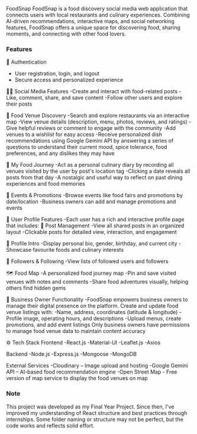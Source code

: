 FoodSnap
FoodSnap is a food discovery social media web application that connects users with local restaurants and culinary experiences. Combining AI-driven recommendations, interactive maps, and social networking features, FoodSnap offers a unique space for discovering food, sharing moments, and connecting with other food lovers.


### Features
👤 Authentication
- User registration, login, and logout
- Secure access and personalized experience

🧑‍🍳 Social Media Features
-Create and interact with food-related posts
-Like, comment, share, and save content
-Follow other users and explore their posts

📍 Food Venue Discovery
-Search and explore restaurants via an interactive map
-View venue details (description, menu, photos, reviews, and ratings)
-Give helpful reviews or comment to engage with the community 
-Add venues to a wishlist for easy access
-Receive personalized dish recommendations using Google Gemini API by answering a series of questions to understand their current mood, spice tolerance, food preferences, and any dislikes they may have

📖 My Food Journey
-Act as a personal culinary diary by recording all venues visited by the user by post's location tag
-Clicking a date reveals all posts from that day
-A nostalgic and useful way to reflect on past dining experiences and food memories

📢 Events & Promotions
-Browse events like food fairs and promotions by date/location
-Business owners can add and manage promotions and events

👤 User Profile Features
-Each user has a rich and interactive profile page that includes:
📸 Post Management
-View all shared posts in an organized layout
-Clickable posts for detailed view, interaction, and engagement

📝 Profile Intro
-Display personal bio, gender, birthday, and current city
-Showcase favourite foods and culinary interests

👥 Followers & Following
-View lists of followed users and followers

🗺️ Food Map
-A personalized food journey map
-Pin and save visited venues with notes and comments
-Share food adventures visually, helping others find hidden gems

🏪 Business Owner Functionality
-FoodSnap empowers business owners to manage their digital presence on the platform.
Create and update food venue listings with:
-Name, address, coordinates (latitude & longitude)
-Profile image, operating hours, and descriptions
-Upload menus, create promotions, and add event listings
Only business owners have permissions to manage food venue data to maintain content accuracy


⚙️ Tech Stack
Frontend
-React.js 
-Material-UI 
-Leaflet.js 
-Axios

Backend
-Node.js
-Express.js
-Mongoose
-MongoDB

External Services
-Cloudinary – Image upload and hosting
-Google Gemini API – AI-based food recommendation engine
-Open Street Map - Free version of map service to display the food venues on map

### Note
This project was developed as my Final Year Project. Since then, I've improved my understanding of React structure and best practices through internships. Some folder naming or structure may not be perfect, but the code works and reflects solid effort.
